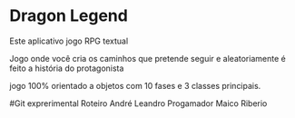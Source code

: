 # Dragon Legend

Este aplicativo jogo RPG textual

Jogo onde você cria os caminhos que pretende seguir e aleatoriamente é feito a história do protagonista

jogo 100% orientado a objetos com 10 fases e 3 classes principais.

#Git exprerimental
Roteiro André Leandro
Progamador Maico Riberio
